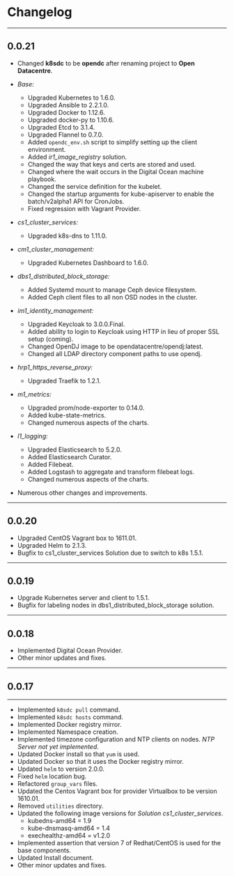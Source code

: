 # Changelog
___

## 0.0.21

* Changed **k8sdc** to be **opendc** after renaming project to **Open Datacentre**.
* *Base:*
	* Upgraded Kubernetes to 1.6.0.
	* Upgraded Ansible to 2.2.1.0.
	* Upgraded Docker to 1.12.6.
	* Upgraded docker-py to 1.10.6.
	* Upgraded Etcd to 3.1.4.
	* Upgraded Flannel to 0.7.0.
	* Added `opendc_env.sh` script to simplify setting up the client environment.
	* Added *ir1_image_registry* solution.
	* Changed the way that keys and certs are stored and used.
	* Changed where the wait occurs in the Digital Ocean machine playbook.
	* Changed the service definition for the kubelet.
	* Changed the startup arguments for kube-apiserver to enable the batch/v2alpha1 API for CronJobs.
	* Fixed regression with Vagrant Provider.
* *cs1_cluster_services:*
	* Upgraded k8s-dns to 1.11.0.
* *cm1_cluster_management:*
	* Upgraded Kubernetes Dashboard to 1.6.0.
* *dbs1_distributed_block_storage:*
	* Added Systemd mount to manage Ceph device filesystem.
	* Added Ceph client files to all non OSD nodes in the cluster.
* *im1_identity_management:*
	* Upgraded Keycloak to 3.0.0.Final.
	* Added ability to login to Keycloak using HTTP in lieu of proper SSL setup (coming).
	* Changed OpenDJ image to be opendatacentre/opendj:latest.
	* Changed all LDAP directory component paths to use opendj.
* *hrp1_https_reverse_proxy:*
	* Upgraded Traefik to 1.2.1.
* *m1_metrics:*
	* Upgraded prom/node-exporter to 0.14.0.
	* Added kube-state-metrics.
	* Changed numerous aspects of the charts.
* *l1_logging:*
	* Upgraded Elasticsearch to 5.2.0.
	* Added Elasticsearch Curator.
	* Added Filebeat.
	* Added Logstash to aggregate and transform filebeat logs.
	* Changed numerous aspects of the charts.

* Numerous other changes and improvements.
	
	








___

## 0.0.20

* Upgraded CentOS Vagrant box to 1611.01.
* Upgraded Helm to 2.1.3.
* Bugfix to cs1_cluster_services Solution due to switch to k8s 1.5.1.

___


## 0.0.19

* Upgrade Kubernetes server and client to 1.5.1.
* Bugfix for labeling nodes in dbs1_distributed_block_storage solution.

___


## 0.0.18

* Implemented Digital Ocean Provider.
* Other minor updates and fixes.

___


## 0.0.17
___

* Implemented `k8sdc pull` command.
* Implemented `k8sdc hosts` command.
* Implemented Docker registry mirror.
* Implemented Namespace creation.
* Implemented timezone configuration and NTP clients on nodes.  *NTP Server not yet implemented*.
* Updated Docker install so that `yum` is used.
* Updated Docker so that it uses the Docker registry mirror.
* Updated `helm` to version 2.0.0.
* Fixed `helm` location bug.
* Refactored `group_vars` files.
* Updated the Centos Vagrant box for provider Virtualbox to be version 1610.01.
* Removed `utilities` directory.
* Updated the following image versions for *Solution* *cs1_cluster_services*.
	* kubedns-amd64 = 1.9
	* kube-dnsmasq-amd64 = 1.4
	* exechealthz-amd64 = v1.2.0
* Implemented assertion that version 7 of Redhat/CentOS is used for the base components.
* Updated Install document.
* Other minor updates and fixes.